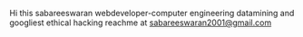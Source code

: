 Hi this sabareeswaran 
webdeveloper-computer engineering
datamining and googliest
ethical hacking
reachme at sabareeswaran2001@gmail.com

<!---
sabareeswaran20/sabareeswaran20 is a ✨ special ✨ repository because its `README.md` (this file) appears on your GitHub profile.
You can click the Preview link to take a look at your changes.
--->
